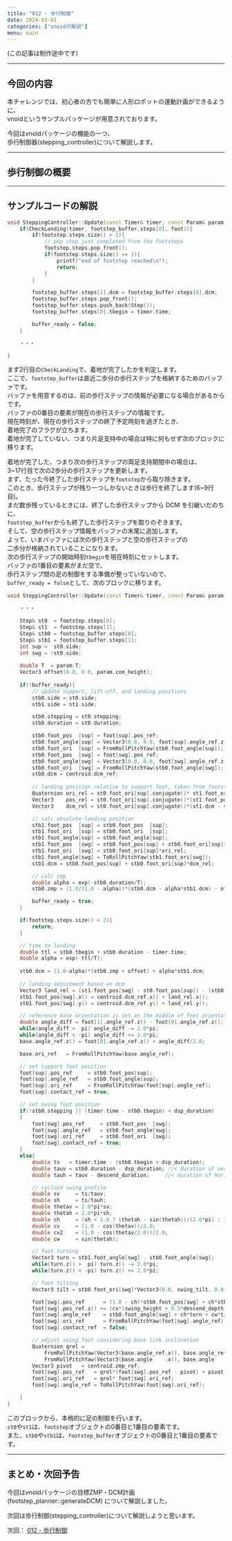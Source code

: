 ```yaml
---
title: "012 - 歩行制御"
date: 2024-03-01
categories: ["vnoidの解説"]
menu: main
---
```


(この記事は制作途中です)

---

## 今回の内容

本チャレンジでは、初心者の方でも簡単に人形ロボットの運動計画ができるように、  
vnoidというサンプルパッケージが用意されております。

今回はvnoidパッケージの機能の一つ、  
歩行制御器(stepping_controller)について解説します。

---

## 歩行制御の概要



---

## サンプルコードの解説

```cpp {linenos=inline}
void SteppingController::Update(const Timer& timer, const Param& param, Footstep& footstep, Footstep& footstep_buffer, Centroid& centroid, Base& base, vector<Foot>& foot){
    if(CheckLanding(timer, footstep_buffer.steps[0], foot)){
        if(footstep.steps.size() > 1){
            // pop step just completed from the footsteps
            footstep.steps.pop_front();
            if(footstep.steps.size() == 1){
		        printf("end of footstep reached\n");
                return;
	        }
        }

        footstep_buffer.steps[1].dcm = footstep_buffer.steps[0].dcm;
        footstep_buffer.steps.pop_front();
        footstep_buffer.steps.push_back(Step());
        footstep_buffer.steps[0].tbegin = timer.time;

        buffer_ready = false;
    }

	・・・

}
```

まず2行目の`CheckLanding`で、着地が完了したかを判定します。  
ここで、`footstep_buffer`は直近二歩分の歩行ステップを格納するためのバッファです。  
バッファを用意するのは、前の歩行ステップの情報が必要になる場合があるからです。  
バッファの0番目の要素が現在の歩行ステップの情報です。  
現在時刻が、現在の歩行ステップの終了予定時刻を過ぎたとき、  
着地完了のフラグが立ちます。  
着地が完了していない、つまり片足支持中の場合は特に何もせず次のブロックに移ります。

着地が完了した、つまり次の歩行ステップの両足支持期間中の場合は、  
3~17行目で次の2歩分の歩行ステップを更新します。  
まず、たった今終了した歩行ステップを`footstep`から取り除きます。  
このとき、歩行ステップが残り一つしかないときは歩行を終了します(6~9行目)。  
まだ数歩残っているときには、終了した歩行ステップから DCM を引継いだのちに、  
`footstep_buffer`からも終了した歩行ステップを取りのぞきます。  
そして、空の歩行ステップ情報をバッファの末尾に追加します。  
よって、いまバッファには次の歩行ステップと空の歩行ステップの  
二歩分が格納されていることになります。  
次の歩行ステップの開始時刻`tbegin`を現在時刻にセットします。  
バッファの1番目の要素がまだ空で、  
歩行ステップ間の足の制御をする準備が整っていないので、  
`buffer_ready = false`として、次のブロックに移ります。



```cpp {linenos=inline}
void SteppingController::Update(const Timer& timer, const Param& param, Footstep& footstep, Footstep& footstep_buffer, Centroid& centroid, Base& base, vector<Foot>& foot){

	・・・

    Step& st0  = footstep.steps[0];
    Step& st1  = footstep.steps[1];
    Step& stb0 = footstep_buffer.steps[0];
    Step& stb1 = footstep_buffer.steps[1];
    int sup =  st0.side;
    int swg = !st0.side;
	
    double T  = param.T;
    Vector3 offset(0.0, 0.0, param.com_height);
    
    if(!buffer_ready){
        // update support, lift-off, and landing positions
        stb0.side = st0.side;
        stb1.side = st1.side;

        stb0.stepping = st0.stepping;
        stb0.duration = st0.duration;

        stb0.foot_pos  [sup] = foot[sup].pos_ref;
        stb0.foot_angle[sup] = Vector3(0.0, 0.0, foot[sup].angle_ref.z());
        stb0.foot_ori  [sup] = FromRollPitchYaw(stb0.foot_angle[sup]);
        stb0.foot_pos  [swg] = foot[swg].pos_ref;
        stb0.foot_angle[swg] = Vector3(0.0, 0.0, foot[swg].angle_ref.z());
        stb0.foot_ori  [swg] = FromRollPitchYaw(stb0.foot_angle[swg]);
        stb0.dcm = centroid.dcm_ref;
    
        // landing position relative to support foot, taken from footsteps
        Quaternion ori_rel = st0.foot_ori[sup].conjugate()* st1.foot_ori[swg];
        Vector3    pos_rel = st0.foot_ori[sup].conjugate()*(st1.foot_pos[swg] - st0.foot_pos[sup]);
        Vector3    dcm_rel = st0.foot_ori[sup].conjugate()*(st1.dcm - st0.foot_pos[sup]);

        // calc absolute landing position
        stb1.foot_pos  [sup] = stb0.foot_pos  [sup];
        stb1.foot_ori  [sup] = stb0.foot_ori  [sup];
        stb1.foot_angle[sup] = stb0.foot_angle[sup];
        stb1.foot_pos  [swg] = stb0.foot_pos[sup] + stb0.foot_ori[sup]*pos_rel;
        stb1.foot_ori  [swg] = stb0.foot_ori[sup]*ori_rel;
        stb1.foot_angle[swg] = ToRollPitchYaw(stb1.foot_ori[swg]);
        stb1.dcm = stb0.foot_pos[sup] + stb0.foot_ori[sup]*dcm_rel;

        // calc zmp
        double alpha = exp(-stb0.duration/T);
        stb0.zmp = (1.0/(1.0 - alpha))*(stb0.dcm - alpha*stb1.dcm) - offset;

        buffer_ready = true;
    }

    if(footstep.steps.size() < 2){
		return;
	}

    // time to landing
    double ttl = stb0.tbegin + stb0.duration - timer.time;
	double alpha = exp(-ttl/T);
    
	stb0.dcm = (1.0-alpha)*(stb0.zmp + offset) + alpha*stb1.dcm;
    
    // landing adjustment based on dcm
    Vector3 land_rel = (st1.foot_pos[swg] - st0.foot_pos[sup]) - (stb0.dcm - stb0.foot_pos[sup]) + 0.0*(stb0.zmp - stb0.foot_pos[sup]);
	stb1.foot_pos[swg].x() = centroid.dcm_ref.x() + land_rel.x();
	stb1.foot_pos[swg].y() = centroid.dcm_ref.y() + land_rel.y();

    // reference base orientation is set as the middle of feet orientation
    double angle_diff = foot[1].angle_ref.z() - foot[0].angle_ref.z();
    while(angle_diff >  pi) angle_diff -= 2.0*pi;
    while(angle_diff < -pi) angle_diff += 2.0*pi;
	base.angle_ref.z() = foot[0].angle_ref.z() + angle_diff/2.0;

    base.ori_ref   = FromRollPitchYaw(base.angle_ref);

    // set support foot position
    foot[sup].pos_ref     = stb0.foot_pos[sup];
    foot[sup].angle_ref   = stb0.foot_angle[sup];
    foot[sup].ori_ref     = FromRollPitchYaw(foot[sup].angle_ref);
    foot[sup].contact_ref = true;

    // set swing foot position
    if(!stb0.stepping || (timer.time - stb0.tbegin) < dsp_duration)
    {
        foot[swg].pos_ref     = stb0.foot_pos  [swg];
        foot[swg].angle_ref   = stb0.foot_angle[swg];
        foot[swg].ori_ref     = stb0.foot_ori  [swg];
        foot[swg].contact_ref = true;
    }
    else{
        double ts   = timer.time - (stb0.tbegin + dsp_duration);            //< time elapsed in ssp
        double tauv = stb0.duration - dsp_duration; //< duration of vertical movement
        double tauh = tauv - descend_duration;     //< duration of horizontal movement

        // cycloid swing profile
        double sv     = ts/tauv;
        double sh     = ts/tauh;
        double thetav = 2.0*pi*sv;
        double thetah = 2.0*pi*sh;
        double ch     = (sh < 1.0 ? (thetah - sin(thetah))/(2.0*pi) : 1.0);
        double cv     = (1.0 - cos(thetav))/2.0;
        double cv2    = (1.0 - cos(thetav/2.0))/2.0;
        double cw     = sin(thetah);

        // foot turning
        Vector3 turn = stb1.foot_angle[swg] - stb0.foot_angle[swg];
        while(turn.z() >  pi) turn.z() -= 2.0*pi;
        while(turn.z() < -pi) turn.z() += 2.0*pi;

        // foot tilting
        Vector3 tilt = stb0.foot_ori[swg]*Vector3(0.0, swing_tilt, 0.0);

        foot[swg].pos_ref      = (1.0 - ch)*stb0.foot_pos[swg] + ch*stb1.foot_pos[swg];
        foot[swg].pos_ref.z() += (cv*(swing_height + 0.5*descend_depth) - cv2*descend_depth);
        foot[swg].angle_ref    = stb0.foot_angle[swg] + ch*turn + cw*tilt;
        foot[swg].ori_ref      = FromRollPitchYaw(foot[swg].angle_ref);
        foot[swg].contact_ref  = false;

        // adjust swing foot considering base link inclination
        Quaternion qrel = 
            FromRollPitchYaw(Vector3(base.angle_ref.x(), base.angle_ref.y(), base.angle_ref.z()))*
            FromRollPitchYaw(Vector3(base.angle    .x(), base.angle    .y(), base.angle_ref.z())).conjugate();
        Vector3 pivot   = centroid.zmp_ref;
        foot[swg].pos_ref   = qrel*(foot[swg].pos_ref - pivot) + pivot;
        foot[swg].ori_ref   = qrel* foot[swg].ori_ref;
        foot[swg].angle_ref = ToRollPitchYaw(foot[swg].ori_ref);

    }	
}
```

このブロックから、本格的に足の制御を行います。  
`st0`や`st1`は、`footstep`オブジェクトの0番目と1番目の要素です。  
また、`stb0`や`stb1`は、`footstep_buffer`オブジェクトの0番目と1番目の要素です。  



---

## まとめ・次回予告

今回はvnoidパッケージの目標ZMP・DCM計画  
(footstep_planner::generateDCM) について解説しました。

次回は歩行制御(stepping_controller)について解説しようと思います。

次回： [012 - 歩行制御](https://koomiy.github.io/posts/stepping_controller/)
